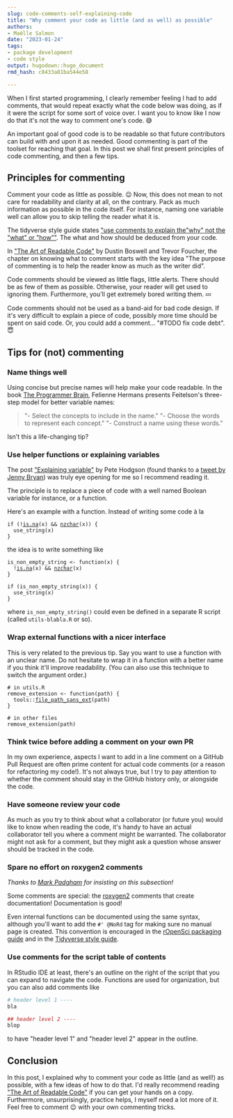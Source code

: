 ```yaml
---
slug: code-comments-self-explaining-code
title: "Why comment your code as little (and as well) as possible" 
authors: 
- Maëlle Salmon 
date: "2023-01-24" 
tags: 
- package development
- code style
output: hugodown::hugo_document
rmd_hash: c8433a81ba544e58

---
```


When I first started programming, I clearly remember feeling I had to add comments, that would repeat exactly what the code below was doing, as if it were the script for some sort of voice over. I want you to know like I now do that it's not the way to comment one's code. :sweat_smile:

An important goal of good code is to be readable so that future contributors can build with and upon it as needed. Good commenting is part of the toolset for reaching that goal. In this post we shall first present principles of code commenting, and then a few tips.

## Principles for commenting

Comment your code as little as possible. :wink: Now, this does not mean to not care for readability and clarity at all, on the contrary. Pack as much information as possible in the code itself. For instance, naming one variable well can allow you to skip telling the reader what it is.

The tidyverse style guide states ["use comments to explain the"why" not the "what" or "how""](https://style.tidyverse.org/functions.html#comments-1). The what and how should be deduced from your code.

In ["The Art of Readable Code"](https://www.goodreads.com/book/show/8677004-the-art-of-readable-code) by Dustin Boswell and Trevor Foucher, the chapter on knowing what to comment starts with the key idea "The purpose of commenting is to help the reader know as much as the writer did".

Code comments should be viewed as little flags, little alerts. There should be as few of them as possible. Otherwise, your reader will get used to ignoring them. Furthermore, you'll get extremely bored writing them. :zzz:

Code comments should not be used as a band-aid for bad code design. If it's very difficult to explain a piece of code, possibly more time should be spent on said code. Or, you could add a comment... "#TODO fix code debt". :innocent:

## Tips for (not) commenting

### Name things well

Using concise but precise names will help make your code readable. In the book [The Programmer Brain](https://www.goodreads.com/book/show/57196550-the-programmer-s-brain), Felienne Hermans presents Feitelson's three-step model for better variable names:

> "- Select the concepts to include in the name." "- Choose the words to represent each concept." "- Construct a name using these words."

Isn't this a life-changing tip?

### Use helper functions or explaining variables

The post ["Explaining variable"](https://blog.thepete.net/blog/2021/06/24/explaining-variable/) by Pete Hodgson (found thanks to a [tweet by Jenny Bryan](https://twitter.com/JennyBryan/status/1412140590842597385)) was truly eye opening for me so I recommend reading it.

The principle is to replace a piece of code with a well named Boolean variable for instance, or a function.

Here's an example with a function. Instead of writing some code à la

<div class="highlight">

<pre class='chroma'><code class='language-r' data-lang='r'><span><span class='kr'>if</span> <span class='o'>(</span><span class='o'>!</span><span class='nf'><a href='https://rdrr.io/r/base/NA.html'>is.na</a></span><span class='o'>(</span><span class='nv'>x</span><span class='o'>)</span> <span class='o'>&amp;&amp;</span> <span class='nf'><a href='https://rdrr.io/r/base/nchar.html'>nzchar</a></span><span class='o'>(</span><span class='nv'>x</span><span class='o'>)</span><span class='o'>)</span> <span class='o'>&#123;</span></span>
<span>  <span class='nf'>use_string</span><span class='o'>(</span><span class='nv'>x</span><span class='o'>)</span></span>
<span><span class='o'>&#125;</span></span></code></pre>

</div>

the idea is to write something like

<div class="highlight">

<pre class='chroma'><code class='language-r' data-lang='r'><span><span class='nv'>is_non_empty_string</span> <span class='o'>&lt;-</span> <span class='kr'>function</span><span class='o'>(</span><span class='nv'>x</span><span class='o'>)</span> <span class='o'>&#123;</span></span>
<span>  <span class='o'>!</span><span class='nf'><a href='https://rdrr.io/r/base/NA.html'>is.na</a></span><span class='o'>(</span><span class='nv'>x</span><span class='o'>)</span> <span class='o'>&amp;&amp;</span> <span class='nf'><a href='https://rdrr.io/r/base/nchar.html'>nzchar</a></span><span class='o'>(</span><span class='nv'>x</span><span class='o'>)</span></span>
<span><span class='o'>&#125;</span></span>
<span></span>
<span><span class='kr'>if</span> <span class='o'>(</span><span class='nf'>is_non_empty_string</span><span class='o'>(</span><span class='nv'>x</span><span class='o'>)</span><span class='o'>)</span> <span class='o'>&#123;</span></span>
<span>  <span class='nf'>use_string</span><span class='o'>(</span><span class='nv'>x</span><span class='o'>)</span></span>
<span><span class='o'>&#125;</span></span></code></pre>

</div>

where `is_non_empty_string()` could even be defined in a separate R script (called `utils-blabla.R` or so).

### Wrap external functions with a nicer interface

This is very related to the previous tip. Say you want to use a function with an unclear name. Do not hesitate to wrap it in a function with a better name if you think it'll improve readability. (You can also use this technique to switch the argument order.)

<div class="highlight">

<pre class='chroma'><code class='language-r' data-lang='r'><span><span class='c'># in utils.R</span></span>
<span><span class='nv'>remove_extension</span> <span class='o'>&lt;-</span> <span class='kr'>function</span><span class='o'>(</span><span class='nv'>path</span><span class='o'>)</span> <span class='o'>&#123;</span></span>
<span>  <span class='nf'>tools</span><span class='nf'>::</span><span class='nf'><a href='https://rdrr.io/r/tools/fileutils.html'>file_path_sans_ext</a></span><span class='o'>(</span><span class='nv'>path</span><span class='o'>)</span></span>
<span><span class='o'>&#125;</span></span>
<span></span>
<span><span class='c'># in other files</span></span>
<span><span class='nf'>remove_extension</span><span class='o'>(</span><span class='nv'>path</span><span class='o'>)</span></span></code></pre>

</div>

### Think twice before adding a comment on your own PR

In my own experience, aspects I want to add in a line comment on a GitHub Pull Request are often prime content for actual code comments (or a reason for refactoring my code!). It's not always true, but I try to pay attention to whether the comment should stay in the GitHub history only, or alongside the code.

### Have someone review your code

As much as you try to think about what a collaborator (or future you) would like to know when reading the code, it's handy to have an actual collaborator tell you where a comment might be warranted. The collaborator might not ask for a comment, but they might ask a question whose answer should be tracked in the code.

### Spare no effort on roxygen2 comments

*Thanks to [Mark Padgham](https://mpadge.github.io/) for insisting on this subsection!*

Some comments are special: the [roxygen2](https://roxygen2.r-lib.org/) comments that create documentation! Documentation is good!

Even internal functions can be documented using the same syntax, although you'll want to add the `#' @NoRd` tag for making sure no manual page is created. This convention is encouraged in the [rOpenSci packaging guide](https://devguide.ropensci.org/building.html#roxygen2-use) and in the [Tidyverse style guide](https://style.tidyverse.org/documentation.html#internal-functions).

### Use comments for the script table of contents

In RStudio IDE at least, there's an outline on the right of the script that you can expand to navigate the code. Functions are used for organization, but you can also add comments like

``` r
# header level 1 ----
bla

## header level 2 ----
blop
```

to have "header level 1" and "header level 2" appear in the outline.

## Conclusion

In this post, I explained why to comment your code as little (and as well!) as possible, with a few ideas of how to do that. I'd really recommend reading ["The Art of Readable Code"](https://www.goodreads.com/book/show/8677004-the-art-of-readable-code) if you can get your hands on a copy. Furthermore, unsurprisingly, practice helps, I myself need a lot more of it. Feel free to comment :wink: with your own commenting tricks.

